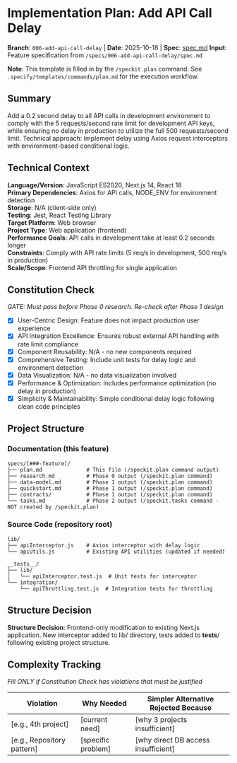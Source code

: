 # Implementation Plan: Add API Call Delay

**Branch**: `006-add-api-call-delay` | **Date**: 2025-10-18 | **Spec**: [spec.md](spec.md)
**Input**: Feature specification from `/specs/006-add-api-call-delay/spec.md`

**Note**: This template is filled in by the `/speckit.plan` command. See `.specify/templates/commands/plan.md` for the execution workflow.

## Summary

Add a 0.2 second delay to all API calls in development environment to comply with the 5 requests/second rate limit for development API keys, while ensuring no delay in production to utilize the full 500 requests/second limit. Technical approach: Implement delay using Axios request interceptors with environment-based conditional logic.

## Technical Context

**Language/Version**: JavaScript ES2020, Next.js 14, React 18  
**Primary Dependencies**: Axios for API calls, NODE_ENV for environment detection  
**Storage**: N/A (client-side only)  
**Testing**: Jest, React Testing Library  
**Target Platform**: Web browser  
**Project Type**: Web application (frontend)  
**Performance Goals**: API calls in development take at least 0.2 seconds longer  
**Constraints**: Comply with API rate limits (5 req/s in development, 500 req/s in production)  
**Scale/Scope**: Frontend API throttling for single application

## Constitution Check

_GATE: Must pass before Phase 0 research. Re-check after Phase 1 design._

- [x] User-Centric Design: Feature does not impact production user experience
- [x] API Integration Excellence: Ensures robust external API handling with rate limit compliance
- [x] Component Reusability: N/A - no new components required
- [x] Comprehensive Testing: Include unit tests for delay logic and environment detection
- [x] Data Visualization: N/A - no data visualization involved
- [x] Performance & Optimization: Includes performance optimization (no delay in production)
- [x] Simplicity & Maintainability: Simple conditional delay logic following clean code principles

## Project Structure

### Documentation (this feature)

```
specs/[###-feature]/
├── plan.md              # This file (/speckit.plan command output)
├── research.md          # Phase 0 output (/speckit.plan command)
├── data-model.md        # Phase 1 output (/speckit.plan command)
├── quickstart.md        # Phase 1 output (/speckit.plan command)
├── contracts/           # Phase 1 output (/speckit.plan command)
└── tasks.md             # Phase 2 output (/speckit.tasks command - NOT created by /speckit.plan)
```

### Source Code (repository root)

```
lib/
├── apiInterceptor.js    # Axios interceptor with delay logic
└── apiUtils.js          # Existing API utilities (updated if needed)

__tests__/
├── lib/
│   └── apiInterceptor.test.js  # Unit tests for interceptor
└── integration/
    └── apiThrottling.test.js  # Integration tests for throttling
```

## Structure Decision

**Structure Decision**: Frontend-only modification to existing Next.js application. New interceptor added to lib/ directory, tests added to **tests**/ following existing project structure.

## Complexity Tracking

_Fill ONLY if Constitution Check has violations that must be justified_

| Violation                  | Why Needed         | Simpler Alternative Rejected Because |
| -------------------------- | ------------------ | ------------------------------------ |
| [e.g., 4th project]        | [current need]     | [why 3 projects insufficient]        |
| [e.g., Repository pattern] | [specific problem] | [why direct DB access insufficient]  |
